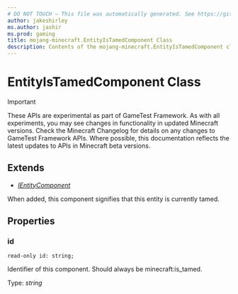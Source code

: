 ```yaml
---
# DO NOT TOUCH — This file was automatically generated. See https://github.com/Mojang/MinecraftScriptingApiDocsGenerator to modify descriptions, examples, etc.
author: jakeshirley
ms.author: jashir
ms.prod: gaming
title: mojang-minecraft.EntityIsTamedComponent Class
description: Contents of the mojang-minecraft.EntityIsTamedComponent class.
---
```

# EntityIsTamedComponent Class
>[!IMPORTANT]
>These APIs are experimental as part of GameTest Framework. As with all experiments, you may see changes in functionality in updated Minecraft versions. Check the Minecraft Changelog for details on any changes to GameTest Framework APIs. Where possible, this documentation reflects the latest updates to APIs in Minecraft beta versions.

## Extends
- [*IEntityComponent*](IEntityComponent.md)

When added, this component signifies that this entity is currently tamed.

## Properties
### **id**
`read-only id: string;`

Identifier of this component. Should always be minecraft:is_tamed.

Type: *string*


